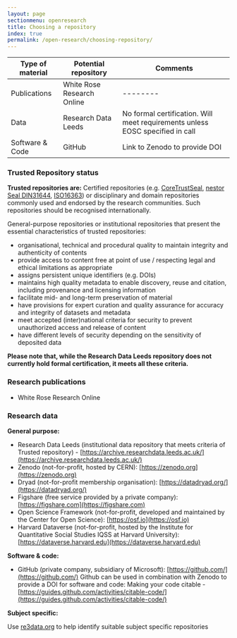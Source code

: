 ```yaml
---
layout: page
sectionmenu: openresearch
title: Choosing a repository
index: true
permalink: /open-research/choosing-repository/
---
```


| Type of material      | Potential repository        | Comments               |
| --------------------- | --------------------------- | --------               |
| Publications          | White Rose Research Online  | --------               |
| Data                  | Research Data Leeds         | No formal certification. Will meet requirements unless EOSC specified in call |
| Software & Code       | GitHub                      | Link to Zenodo to provide DOI |

### Trusted Repository status

**Trusted repositories are:**
Certified repositories (e.g. [CoreTrustSeal](https://www.coretrustseal.org/), [nestor Seal DIN31644](https://www.langzeitarchivierung.de/Webs/nestor/EN/Zertifizierung/nestor_Siegel/siegel.html), [ISO16363](https://www.iso.org/standard/56510.html)) or disciplinary and domain repositories commonly used and endorsed by the research communities. Such repositories should be recognised internationally.

General-purpose repositories or institutional repositories that present the essential characteristics of trusted repositories:

* organisational, technical and procedural quality to maintain integrity and authenticity of contents
* provide access to content free at point of use / respecting legal and ethical limitations as appropriate
* assigns persistent unique identifiers (e.g. DOIs)
* maintains high quality metadata to enable discovery, reuse and citation, including provenance and licensing information
* facilitate mid- and long-term preservation of material
* have provisions for expert curation and quality assurance for accuracy and integrity of datasets and metadata
* meet accepted (inter)national criteria for security to prevent unauthorized access and release of content 
* have different levels of security depending on the sensitivity of deposited data 

**Please note that, while the Research Data Leeds repository does not currently hold formal certification, it meets all these criteria.**

### Research publications

* White Rose Research Online

### Research data

**General purpose:**

* Research Data Leeds (institutional data repository that meets criteria of Trusted repository) - [https://archive.researchdata.leeds.ac.uk/](https://archive.researchdata.leeds.ac.uk/)
* Zenodo (not-for-profit, hosted by CERN): [https://zenodo.org](https://zenodo.org)
* Dryad (not-for-profit membership organisation): [https://datadryad.org/](https://datadryad.org/)
* Figshare (free service provided by a private company): [https://figshare.com](https://figshare.com)
* Open Science Framework (not-for-profit, developed and maintained by the Center for Open Science): [https://osf.io](https://osf.io)
* Harvard Dataverse (not-for-profit, hosted by the Institute for Quantitative Social Studies IQSS at Harvard University): [https://dataverse.harvard.edu](https://dataverse.harvard.edu)

**Software & code:**

* GitHub (private company, subsidiary of Microsoft): [https://github.com/](https://github.com/)
Github can be used in combination with Zenodo to provide a DOI for software and code: Making your code citable - [https://guides.github.com/activities/citable-code/](https://guides.github.com/activities/citable-code/)

**Subject specific:**

Use [re3data.org](https://www.re3data.org/) to help identify suitable subject specific repositories
